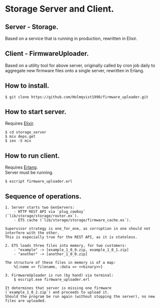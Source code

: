 # Storage Server and Client.

## Server - Storage.
Based on a service that is running in production, rewritten in Elixir.  

## Client - FirmwareUploader.
Based on a utility tool for above server, originally called by cron job daily to aggregate new firmware files onto a single server, rewritten in Erlang.

## How to install.
```
$ git clone https://github.com/Holmqvist1990/firmware_uploader.git
```

## How to start server.
Requires [Elixir](https://elixir-lang.org/install.html).
```
$ cd storage_server
$ mix deps.get
$ iex -S mix
```

## How to run client.
Requires [Erlang](https://www.erlang.org/downloads).  
Server must be running.
```
$ escript firmware_uploader.erl
```

## Sequence of operations.
```
1. Server starts two GenServers:
    - HTTP REST API via `plug_cowboy` (`lib/storage/storage/router.ex`).
    - ETS cache (`lib/storage/storage/firmware_cache.ex`).
    
Supervisor strategy is one_for_one, as corruption in one should not interfere with the other.  
This is especially true for the REST API, as it is stateless.

2. ETS loads three files into memory, for two customers:
    - "example" -> [example_1_0_0.zip, example_1_0_1.zip]
    - "another" -> [another_1_0_0.zip]

The structure of these files in memory is of a map:
    %{:name => filename, :data => <<binary>>}

3. FirmwareUploader is run (by hand) via terminal:
    $ escript.exe firmware_uploader.erl

It determines that server is missing one firmware (`example_1_0_2.zip`) and proceeds to upload it.  
Should the program be run again (without stopping the server), no new files are uploaded.
```